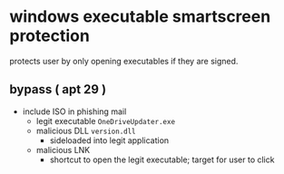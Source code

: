 # windows executable smartscreen protection
protects user by only opening executables if they are signed.

## bypass ( apt 29 )
- include ISO in phishing mail
  - legit executable `OneDriveUpdater.exe`
  - malicious DLL `version.dll`
    - sideloaded into legit application
  - malicious LNK
    - shortcut to open the legit executable; target for user to click
